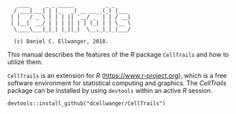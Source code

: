 ```{r}
   ____     _ _ _____          _ _
  / ___|___| | |_   _| __ __ _(_) |___
 | |   / _ \ | | | || '__/ _` | | / __|
 | |__|  __/ | | | || | | (_| | | \__ \
  \____\___|_|_| |_||_|  \__,_|_|_|___/
  
  (c) Daniel C. Ellwanger, 2018.
```
This manual describes the features of the *R* package `CellTrails` and how to utilize them.

`CellTrails` is an extension for _R_ (https://www.r-project.org), which is a free software environment for statistical computing and graphics. The *CellTrails* package can be installed by using `devtools` within an active _R_ session.

```{r} 
devtools::install_github("dcellwanger/CellTrails")
```